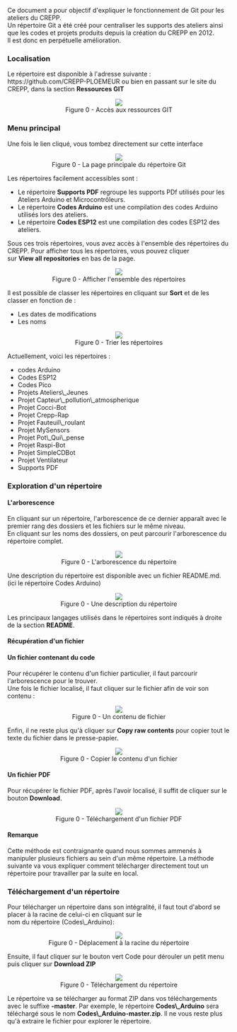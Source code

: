 Ce document a pour objectif d'expliquer le fonctionnement de Git pour les ateliers du CREPP.<br>
Un répertoire Git a été créé pour centraliser les supports des ateliers ainsi que les codes et projets produits depuis la création du CREPP en 2012.<br>
Il est donc en perpétuelle amélioration.<br>
<h3>Localisation</h3>
Le répertoire est disponible à l'adresse suivante : <a class="alert-link">https://github.com/CREPP-PLOEMEUR</a> ou bien en passant sur
 le site du CREPP, dans la section <b>Ressources GIT</b>
 
<figure id=''><div class='cent' style='text-align:center;'><img src='../../Images/tools-git/localisation.png' style='max-width:50%;'><figcaption>Figure 0 - Accès aux ressources GIT</figcaption></div></figure>

<h3>Menu principal</h3>

Une fois le lien cliqué, vous tombez directement sur cette interface <br>

<figure id=''><div class='cent' style='text-align:center;'><img src='../../Images/tools-git/git_home.png' style='max-width:35%;'><figcaption>Figure 0 - La page principale du répertoire Git</figcaption></div></figure>

Les répertoires facilement accessibles sont :<br>
<ul>
    <li> Le répertoire <b>Supports PDF</b> regroupe les supports PDf utilisés pour les Ateliers Arduino et Microcontrôleurs.</li>
    <li> Le répertoire <b>Codes Arduino</b> est une compilation des codes Arduino utilisés lors des ateliers.</li>
    <li> Le répertoire <b>Codes ESP12</b> est une compilation des codes ESP12 des ateliers.</li>
</ul>
Sous ces trois répertoires, vous avez accès à l'ensemble des répertoires du CREPP. Pour afficher tous les répertoires, vous pouvez cliquer <br>
sur <b>View all repositories</b> en bas de la page.

<figure id=''><div class='cent' style='text-align:center;'><img src='../../Images/tools-git/view.png' style='max-width:45%;'><figcaption>Figure 0 - Afficher l'ensemble des répertoires</figcaption></div></figure>
Il est possible de classer les répertoires en cliquant sur <b>Sort</b> et de les classer en fonction de :
<ul>
    <li> Les dates de modifications<br></li>
    <li> Les noms<br></li>
</ul>
<figure id=''><div class='cent' style='text-align:center;'><img src='../../Images/tools-git/sort.png' style='max-width:45%;'><figcaption>Figure 0 - Trier les répertoires</figcaption></div></figure>
Actuellement, voici les répertoires : <br>
<ul>
<li> codes Arduino<br></li>
<li> Codes ESP12<br></li>
<li> Codes Pico<br></li>
<li> Projets Ateliers\_Jeunes<br></li>
<li> Projet Capteur\_pollution\_atmospherique<br></li>
<li> Projet Cocci-Bot<br></li>
<li> Projet Crepp-Rap<br></li>
<li> Projet Fauteuil\_roulant<br></li>
<li> Projet MySensors<br></li>
<li> Projet Pot\_Qui\_pense<br></li>
<li> Projet Raspi-Bot<br></li>
<li> Projet SimpleCDBot<br></li>
<li> Projet Ventilateur<br></li>
<li> Supports PDF <br></li>
</ul>
<h3>Exploration d'un répertoire</h3>
<h4>L'arborescence</h4>
En cliquant sur un répertoire, l'arborescence de ce dernier apparaît avec le premier rang des dossiers et les fichiers sur le même niveau.<br>
En cliquant sur les noms des dossiers, on peut parcourir l'arborescence du répertoire complet.<br>
<figure id=''><div class='cent' style='text-align:center;'><img src='../../Images/tools-git/main.png' style='max-width:30%;'><figcaption>Figure 0 - L'arborescence du répertoire</figcaption></div></figure>


Une description du répertoire est disponible avec un fichier README.md. (ici le répertoire Codes Arduino)<br>

<figure id=''><div class='cent' style='text-align:center;'><img src='../../Images/tools-git/readme.png' style='max-width:35%;'><figcaption>Figure 0 - Une description du répertoire</figcaption></div></figure>
Les principaux langages utilisés dans le répertoires sont indiqués à droite de la section <b>README</b>.
<h4>Récupération d'un fichier</h4>
<h4>Un fichier contenant du code</h4>
Pour récupérer le contenu  d'un fichier particulier, il faut parcourir l'arborescence pour le trouver.<br>
Une fois le fichier localisé, il faut cliquer sur le fichier afin de voir son contenu : <br>
<figure id=''><div class='cent' style='text-align:center;'><img src='../../Images/tools-git/content.png' style='max-width:35%;'><figcaption>Figure 0 - Un contenu de fichier</figcaption></div></figure>
Enfin, il ne reste plus qu'à cliquer sur <b>Copy raw contents</b>
pour copier tout le texte du fichier dans le presse-papier.<br>
<figure id=''><div class='cent' style='text-align:center;'><img src='../../Images/tools-git/raw.png' style='max-width:60%;'><figcaption>Figure 0 - Copier le contenu d'un fichier</figcaption></div></figure>
<h4>Un fichier PDF</h4>
Pour récupérer le fichier PDF, après l'avoir localisé, il suffit de cliquer sur le bouton <b>Download</b>.
<figure id=''><div class='cent' style='text-align:center;'><img src='../../Images/tools-git/download_pdf.png' style='max-width:35%;'><figcaption>Figure 0 - Téléchargement d'un fichier PDF</figcaption></div></figure>
<div class='alert alert-warning' ><h4>Remarque</h4>Cette méthode est contraignante quand nous sommes ammenés à manipuler plusieurs fichiers au sein d'un même répertoire. La méthode suivante va vous expliquer comment télécharger directement tout un répertoire pour travailler par la suite en local.</div>
<h3>Téléchargement d'un répertoire</h3>
Pour télécharger un répertoire dans son intégralité, il faut tout d'abord se placer à la racine de celui-ci en cliquant sur le <br>
nom du répertoire (Codes\_Arduino):<br>
<figure id=''><div class='cent' style='text-align:center;'><img src='../../Images/tools-git/name.png' style='max-width:35%;'><figcaption>Figure 0 - Déplacement à la racine du répertoire</figcaption></div></figure>
Ensuite, il faut cliquer sur le bouton vert <span class='badge badge-light'>Code</span> pour dérouler un petit menu puis cliquer sur <b>Download ZIP</b>
<figure id=''><div class='cent' style='text-align:center;'><img src='../../Images/tools-git/zip.png' style='max-width:50%;'><figcaption>Figure 0 - Téléchargement du répertoire</figcaption></div></figure>
Le répertoire va se télécharger au format ZIP dans vos téléchargements avec le suffixe <b>-master</b>. 
Par exemple, le répertoire <b>Codes\_Arduino</b> sera téléchargé sous le nom <b>Codes\_Arduino-master.zip</b>.
Il ne vous reste plus qu'à extraire le fichier pour explorer le répertoire.<br>

</body></html>
